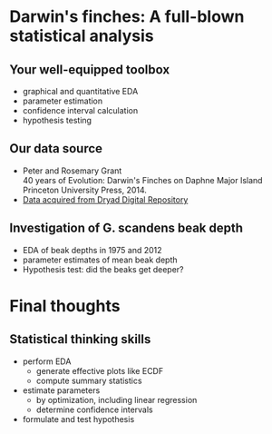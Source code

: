 # Darwin's finches: A full-blown statistical analysis
## Your well-equipped toolbox
- graphical and quantitative EDA
- parameter estimation
- confidence interval calculation
- hypothesis testing
  
## Our data source
- Peter and Rosemary Grant  
  40 years of Evolution: Darwin's Finches on Daphne Major Island 
  Princeton University Press, 2014.
- [Data acquired from Dryad Digital Repository](http:..dx.doi.org/10.5061/dryad.g6g3h)

## Investigation of G. scandens beak depth
- EDA of beak depths in 1975 and 2012
- parameter estimates of mean beak depth
- Hypothesis test: did the beaks get deeper?

# Final thoughts
## Statistical thinking skills
- perform EDA
  - generate effective plots like ECDF
  - compute summary statistics
- estimate parameters
  - by optimization, including linear regression
  - determine confidence intervals
- formulate and test hypothesis